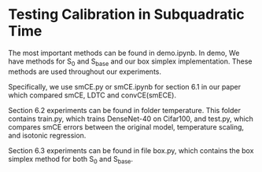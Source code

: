 # Testing Calibration in Subquadratic Time

The most important methods can be found in demo.ipynb. In demo, We have methods for S<sub>0</sub> and S<sub>base</sub> and our box simplex implementation. These methods are used throughout our experiments.

Specifically, we use smCE.py or smCE.ipynb for section 6.1 in our paper which compared smCE, LDTC and convCE(smECE).

Section 6.2 experiments can be found in folder temperature. This folder contains train.py, which trains DenseNet-40 on Cifar100, and test.py, which compares smCE errors between the original model, temperature scaling, and isotonic regression.

Section 6.3 experiments can be found in file box.py, which contains the box simplex method for both S<sub>0</sub> and S<sub>base</sub>.
